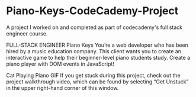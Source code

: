 # Piano-Keys-CodeCademy-Project
A project I worked on and completed as part of codecademy's full stack engineer course. 


FULL-STACK ENGINEER
Piano Keys
You’re a web developer who has been hired by a music education company. This client wants you to create an interactive game to help their beginner-level piano students study. Create a piano player with DOM events in JavaScript!

Cat Playing Piano GIF
If you get stuck during this project, check out the project walkthrough video, which can be found by selecting “Get Unstuck” in the upper right-hand corner of this window.

